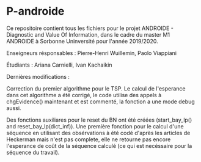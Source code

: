 # P-androide

Ce repositoire contient tous les fichiers pour le projet ANDROIDE - Diagnostic and Value Of Information, dans le cadre du master M1 ANDROIDE à Sorbonne Uninversité pour l'année 2019/2020. 

Enseigneurs résponsables :
  Pierre-Henri Wuillemin, 
  Paolo Viappiani

Étudiants :
  Ariana Carnielli, 
  Ivan Kachaikin
  
Dernières modifications :

Correction du premier algorithme pour le TSP. Le calcul de l'esperance dans cet algorithme a été corrigé, le code utilise des appels à chgEvidence() maintenant et est commenté, la fonction a une mode debug aussi. 

Des fonctions auxiliares pour le reset du BN ont été créées (start_bay_lp() and reset_bay_lp(dict_inf)). Une première fonction pour le calcul d'une séquence en utilisant des obsérvations à été codé d'après les articles de Heckerman mais n'est pas complete, elle ne retourne pas encore l'esperance de coût de la séquence calculé (ce qui est necéssaire pour la séquence du travail). 

